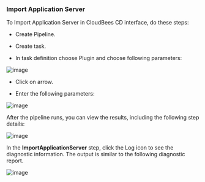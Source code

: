 
### Import Application Server

To Import Application Server in CloudBees CD interface, do these steps:

* Create Pipeline.

* Create task.

* In task definition choose Plugin and choose following parameters:

![image](images/ImportApplicationServer/PipelinePicker.png)

* Click on arrow.

* Enter the following parameters:

![image](images/ImportApplicationServer/PipelineConfig.png)


After the pipeline runs, you can view the results, including the following step details:

![image](images/ImportApplicationServer/PipelineResult.png)

In the **ImportApplicationServer** step, click the Log icon to see the diagnostic information. The output is similar to the following diagnostic report.

![image](images/ImportApplicationServer/PipelineLog.png)

